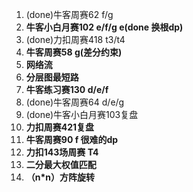 1. (done)牛客周赛62 f/g 
2. **牛客小白月赛102 e/f/g  e(done 换根dp)**
3. (done)力扣周赛418 t3/t4
4. **牛客周赛58 g(差分约束)**
5. **网络流**
6. **分层图最短路**
7. **牛客练习赛130 d/e/f**
8. (done)牛客周赛64 d/e/g 
9. (done)牛客小白月赛103复盘
10. **力扣周赛421复盘**
11. **牛客周赛90  f 很难的dp**
12. **力扣143场周赛 T4**
13. **二分最大权值匹配**
14. **（n*n）方阵旋转**

